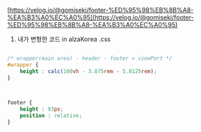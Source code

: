 [https://velog.io/@gomiseki/footer-%ED%95%98%EB%8B%A8-%EA%B3%A0%EC%A0%95](https://velog.io/@gomiseki/footer-%ED%95%98%EB%8B%A8-%EA%B3%A0%EC%A0%95)
1. 내가 변형한 코드 in alzaKorea .css
```css

/* wrapper(main area) - header - footer = viewPort */
#wrapper {
	height : calc(100vh - 3.875rem - 5.8125rem);
}

  

footer {
	height : 93px;
	position : relative;
}
```

